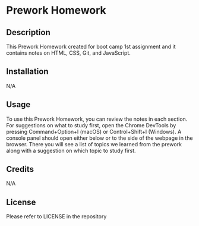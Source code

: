 # Prework Homework

## Description
This Prework Homework created for boot camp 1st assignment and it contains notes on HTML, CSS, Git, and JavaScript.
## Installation
N/A
## Usage
To use this Prework Homework, you can review the notes in each section. For suggestions on what to study first, open the Chrome DevTools by pressing Command+Option+I (macOS) or Control+Shift+I (Windows). A console panel should open either below or to the side of the webpage in the browser. There you will see a list of topics we learned from the prework along with a suggestion on which topic to study first.

## Credits
N/A
## License
Please refer to LICENSE in the repository
